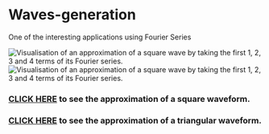 # Waves-generation
One of the interesting applications using Fourier Series

![Visualisation of an approximation of a square wave by taking the first 1, 2, 3 and 4 terms of its Fourier series.](https://upload.wikimedia.org/wikipedia/commons/1/1a/Fourier_series_square_wave_circles_animation.gif)
![Visualisation of an approximation of a square wave by taking the first 1, 2, 3 and 4 terms of its Fourier series.](https://upload.wikimedia.org/wikipedia/commons/7/7e/Fourier_series_sawtooth_wave_circles_animation.gif)

### [CLICK HERE](https://editor.p5js.org/sankethire98@gmail.com/full/rym92Jzx4) to see the approximation of a square waveform.
### [CLICK HERE](https://editor.p5js.org/sankethire98@gmail.com/full/ByUvUTdg4) to see the approximation of a triangular waveform.

